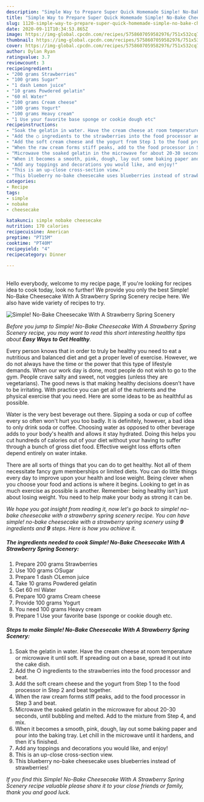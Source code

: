 ```yaml
---
description: "Simple Way to Prepare Super Quick Homemade Simple! No-Bake Cheesecake With A Strawberry Spring Scenery"
title: "Simple Way to Prepare Super Quick Homemade Simple! No-Bake Cheesecake With A Strawberry Spring Scenery"
slug: 1120-simple-way-to-prepare-super-quick-homemade-simple-no-bake-cheesecake-with-a-strawberry-spring-scenery
date: 2020-09-11T10:34:53.865Z
image: https://img-global.cpcdn.com/recipes/5758607059582976/751x532cq70/simple-no-bake-cheesecake-with-a-strawberry-spring-scenery-recipe-main-photo.jpg
thumbnail: https://img-global.cpcdn.com/recipes/5758607059582976/751x532cq70/simple-no-bake-cheesecake-with-a-strawberry-spring-scenery-recipe-main-photo.jpg
cover: https://img-global.cpcdn.com/recipes/5758607059582976/751x532cq70/simple-no-bake-cheesecake-with-a-strawberry-spring-scenery-recipe-main-photo.jpg
author: Dylan Ryan
ratingvalue: 3.7
reviewcount: 3
recipeingredient:
- "200 grams Strawberries"
- "100 grams Sugar"
- "1 dash Lemon juice"
- "10 grams Powdered gelatin"
- "60 ml Water"
- "100 grams Cream cheese"
- "100 grams Yogurt"
- "100 grams Heavy cream"
- "1 Use your favorite base sponge or cookie dough etc"
recipeinstructions:
- "Soak the gelatin in water. Have the cream cheese at room temperature or microwave it until soft. If spreading out on a base, spread it out into the cake dish."
- "Add the ○ ingredients to the strawberries into the food processor and beat."
- "Add the soft cream cheese and the yogurt from Step 1 to the food processor in Step 2 and beat together."
- "When the raw cream forms stiff peaks, add to the food processor in Step 3 and beat."
- "Microwave the soaked gelatin in the microwave for about 20-30 seconds, until bubbling and melted. Add to the mixture from Step 4, and mix."
- "When it becomes a smooth, pink, dough, lay out some baking paper and pour into the baking tray. Let chill in the microwave until it hardens, and then it&#39;s finished."
- "Add any toppings and decorations you would like, and enjoy!"
- "This is an up-close cross-section view."
- "This blueberry no-bake cheesecake uses blueberries instead of strawberries!"
categories:
- Recipe
tags:
- simple
- nobake
- cheesecake

katakunci: simple nobake cheesecake 
nutrition: 170 calories
recipecuisine: American
preptime: "PT15M"
cooktime: "PT40M"
recipeyield: "4"
recipecategory: Dinner

---
```

<br>
Hello everybody, welcome to my recipe page, If you're looking for recipes idea to cook today, look no further! We provide you only the best Simple! No-Bake Cheesecake With A Strawberry Spring Scenery recipe here. We also have wide variety of recipes to try.
<br>


![Simple! No-Bake Cheesecake With A Strawberry Spring Scenery](https://img-global.cpcdn.com/recipes/5758607059582976/751x532cq70/simple-no-bake-cheesecake-with-a-strawberry-spring-scenery-recipe-main-photo.jpg)

<i>Before you jump to Simple! No-Bake Cheesecake With A Strawberry Spring Scenery recipe, you may want to read this short interesting healthy tips about <strong>Easy Ways to Get Healthy</strong>.</i>

Every person knows that in order to truly be healthy you need to eat a nutritious and balanced diet and get a proper level of exercise. However, we do not always have the time or the power that this type of lifestyle demands. When our work day is done, most people do not wish to go to the gym. People crave salty and sweet, not veggies (unless they are vegetarians). The good news is that making healthy decisions doesn’t have to be irritating. With practice you can get all of the nutrients and the physical exercise that you need. Here are some ideas to be as healthful as possible.

Water is the very best beverage out there. Sipping a soda or cup of coffee every so often won't hurt you too badly. It is definitely, however, a bad idea to only drink soda or coffee. Choosing water as opposed to other beverage adds to your body's health and allows it stay hydrated. Doing this helps you cut hundreds of calories out of your diet without your having to suffer through a bunch of gross diet food. Effective weight loss efforts often depend entirely on water intake.

There are all sorts of things that you can do to get healthy. Not all of them necessitate fancy gym memberships or limited diets. You can do little things every day to improve upon your health and lose weight. Being clever when you choose your food and actions is where it begins. Looking to get in as much exercise as possible is another. Remember: being healthy isn’t just about losing weight. You need to help make your body as strong it can be. 


<i>We hope you got insight from reading it, now let's go back to simple! no-bake cheesecake with a strawberry spring scenery recipe. You can have simple! no-bake cheesecake with a strawberry spring scenery using <strong>9</strong> ingredients and <strong>9</strong> steps. Here is how you achieve it.
</i>

##### The ingredients needed to cook Simple! No-Bake Cheesecake With A Strawberry Spring Scenery:

1. Prepare 200 grams Strawberries
1. Use 100 grams ○Sugar
1. Prepare 1 dash ○Lemon juice
1. Take 10 grams Powdered gelatin
1. Get 60 ml Water
1. Prepare 100 grams Cream cheese
1. Provide 100 grams Yogurt
1. You need 100 grams Heavy cream
1. Prepare 1 Use your favorite base (sponge or cookie dough etc.


##### Steps to make Simple! No-Bake Cheesecake With A Strawberry Spring Scenery:

1. Soak the gelatin in water. Have the cream cheese at room temperature or microwave it until soft. If spreading out on a base, spread it out into the cake dish.
1. Add the ○ ingredients to the strawberries into the food processor and beat.
1. Add the soft cream cheese and the yogurt from Step 1 to the food processor in Step 2 and beat together.
1. When the raw cream forms stiff peaks, add to the food processor in Step 3 and beat.
1. Microwave the soaked gelatin in the microwave for about 20-30 seconds, until bubbling and melted. Add to the mixture from Step 4, and mix.
1. When it becomes a smooth, pink, dough, lay out some baking paper and pour into the baking tray. Let chill in the microwave until it hardens, and then it&#39;s finished.
1. Add any toppings and decorations you would like, and enjoy!
1. This is an up-close cross-section view.
1. This blueberry no-bake cheesecake uses blueberries instead of strawberries!


<i>If you find this Simple! No-Bake Cheesecake With A Strawberry Spring Scenery recipe valuable please share it to your close friends or family, thank you and good luck.</i>

